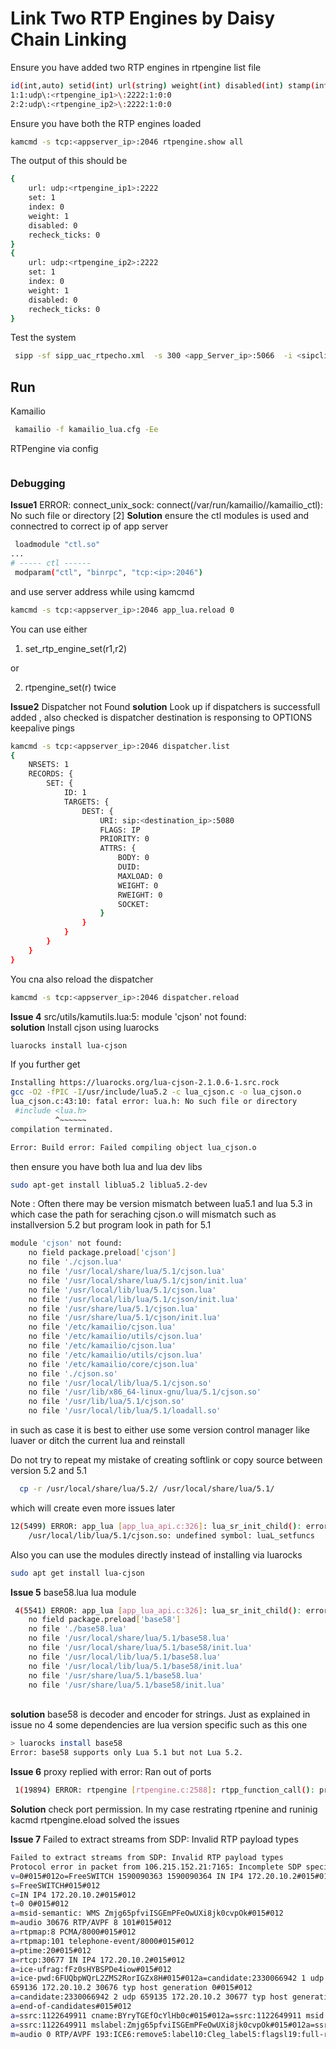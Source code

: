 # Link Two RTP Engines by Daisy Chain Linking 

Ensure you have added two RTP engines in rtpengine list file 

```bash
id(int,auto) setid(int) url(string) weight(int) disabled(int) stamp(int)
1:1:udp\:<rtpengine_ip1>\:2222:1:0:0
2:2:udp\:<rtpengine_ip2>\:2222:1:0:0
```

Ensure you have both the RTP engines loaded 
```bash
kamcmd -s tcp:<appserver_ip>:2046 rtpengine.show all
```
The output of this should be 
```bash
{
	url: udp:<rtpengine_ip1>:2222
	set: 1
	index: 0
	weight: 1
	disabled: 0
	recheck_ticks: 0
}
{
	url: udp:<rtpengine_ip2>:2222
	set: 1
	index: 0
	weight: 1
	disabled: 0
	recheck_ticks: 0
}
```

Test the system 
```bash
 sipp -sf sipp_uac_rtpecho.xml  -s 300 <app_Server_ip>:5066  -i <sipclient_ip> -trace_err -m 1
```

## Run

Kamailio 
```bash
 kamailio -f kamailio_lua.cfg -Ee
```

RTPengine via config
```bash

```

### Debugging 

**Issue1** ERROR: connect_unix_sock: connect(/var/run/kamailio//kamailio_ctl): No such file or directory [2]
**Solution** ensure the ctl modules is used and connectred to correct ip of app server 
```bash
 loadmodule "ctl.so"
...
# ----- ctl ------
 modparam("ctl", "binrpc", "tcp:<ip>:2046")
```
and use server address while using kamcmd 
```bash
kamcmd -s tcp:<appserver_ip>:2046 app_lua.reload 0
```

You can use either 

1. set_rtp_engine_set(r1,r2)

or 

2. rtpengine_set(r) twice 

**Issue2** Dispatcher not Found
**solution** Look up if dispatchers is successfull added , also checked is dispatcher destination is responsing to OPTIONS keepalive pings 
```bash
kamcmd -s tcp:<appserver_ip>:2046 dispatcher.list   
{
	NRSETS: 1
	RECORDS: {
		SET: {
			ID: 1
			TARGETS: {
				DEST: {
					URI: sip:<destination_ip>:5080
					FLAGS: IP
					PRIORITY: 0
					ATTRS: {
						BODY: 0
						DUID: 
						MAXLOAD: 0
						WEIGHT: 0
						RWEIGHT: 0
						SOCKET: 
					}
				}
			}
		}
	}
}
```
You cna also reload the dispatcher 
```bash
kamcmd -s tcp:<appserver_ip>:2046 dispatcher.reload
```

**Issue 4** src/utils/kamutils.lua:5: module 'cjson' not found:
\
**solution** Install cjson using luarocks
```bash
luarocks install lua-cjson
```
If you further get 
```bash
Installing https://luarocks.org/lua-cjson-2.1.0.6-1.src.rock
gcc -O2 -fPIC -I/usr/include/lua5.2 -c lua_cjson.c -o lua_cjson.o
lua_cjson.c:43:10: fatal error: lua.h: No such file or directory
 #include <lua.h>
          ^~~~~~~
compilation terminated.

Error: Build error: Failed compiling object lua_cjson.o

```
then ensure you have both lua and lua dev libs 
```bash
sudo apt-get install liblua5.2 liblua5.2-dev
```

Note : Often there may be version mismatch between lua5.1 and lua 5.3 
in which case the path for seraching cjson.o will mismatch such as  installversion 5.2 but program look in path for 5.1
```bash
module 'cjson' not found:
	no field package.preload['cjson']
	no file './cjson.lua'
	no file '/usr/local/share/lua/5.1/cjson.lua'
	no file '/usr/local/share/lua/5.1/cjson/init.lua'
	no file '/usr/local/lib/lua/5.1/cjson.lua'
	no file '/usr/local/lib/lua/5.1/cjson/init.lua'
	no file '/usr/share/lua/5.1/cjson.lua'
	no file '/usr/share/lua/5.1/cjson/init.lua'
	no file '/etc/kamailio/cjson.lua'
	no file '/etc/kamailio/utils/cjson.lua'
	no file '/etc/kamailio/cjson.lua'
	no file '/etc/kamailio/utils/cjson.lua'
	no file '/etc/kamailio/core/cjson.lua'
	no file './cjson.so'
	no file '/usr/local/lib/lua/5.1/cjson.so'
	no file '/usr/lib/x86_64-linux-gnu/lua/5.1/cjson.so'
	no file '/usr/lib/lua/5.1/cjson.so'
	no file '/usr/local/lib/lua/5.1/loadall.so'
```
in such as case it is best to either use some version control manager like luaver or ditch the current lua and reinstall 

Do not try to repeat my mistake of creating softlink or copy source  between version 5.2 and 5.1 
```bash
  cp -r /usr/local/share/lua/5.2/ /usr/local/share/lua/5.1/
```
which will create even more issues later 
```bash
12(5499) ERROR: app_lua [app_lua_api.c:326]: lua_sr_init_child(): error from Lua: error loading module 'cjson' from file '/usr/local/lib/lua/5.1/cjson.so':
	/usr/local/lib/lua/5.1/cjson.so: undefined symbol: luaL_setfuncs
```

Also you can use the modules directly instead of installing via luarocks 
```bash
sudo apt get install lua-cjson
``` 

**Issue 5** base58.lua lua module
```bash
 4(5541) ERROR: app_lua [app_lua_api.c:326]: lua_sr_init_child(): error from Lua: ...main.lua module 'base58' not found:
	no field package.preload['base58']
	no file './base58.lua'
	no file '/usr/local/share/lua/5.1/base58.lua'
	no file '/usr/local/share/lua/5.1/base58/init.lua'
	no file '/usr/local/lib/lua/5.1/base58.lua'
	no file '/usr/local/lib/lua/5.1/base58/init.lua'
	no file '/usr/share/lua/5.1/base58.lua'
	no file '/usr/share/lua/5.1/base58/init.lua'
```
\
**solution** base58 is decoder and encoder for strings. 
Just as explained in issue no 4 some dependencies are lua version specific such as this one 
```bash
> luarocks install base58
Error: base58 supports only Lua 5.1 but not Lua 5.2.
```

**Issue 6** proxy replied with error: Ran out of ports
```bash
 1(19894) ERROR: rtpengine [rtpengine.c:2588]: rtpp_function_call(): proxy replied with error: Ran out of ports
```
**Solution** check port permission. In my case restrating rtpenine and runinig kacmd rtpengine.eload solved the issues 

**Issue 7** Failed to extract streams from SDP: Invalid RTP payload types
```bash
Failed to extract streams from SDP: Invalid RTP payload types
Protocol error in packet from 106.215.152.21:7165: Incomplete SDP specification [d8:supportsl10:load limite3:sdp774:
v=0#015#012o=FreeSWITCH 1590090363 1590090364 IN IP4 172.20.10.2#015#012
s=FreeSWITCH#015#012
c=IN IP4 172.20.10.2#015#012
t=0 0#015#012
a=msid-semantic: WMS Zmjg65pfviISGEmPFeOwUXi8jk0cvpOk#015#012
m=audio 30676 RTP/AVPF 8 101#015#012
a=rtpmap:8 PCMA/8000#015#012
a=rtpmap:101 telephone-event/8000#015#012
a=ptime:20#015#012
a=rtcp:30677 IN IP4 172.20.10.2#015#012
a=ice-ufrag:fFz0sHYBSPDe4iow#015#012
a=ice-pwd:6FUQbpWQrL2ZMS2RorIGZx8H#015#012a=candidate:2330066942 1 udp ...
659136 172.20.10.2 30676 typ host generation 0#015#012
a=candidate:2330066942 2 udp 659135 172.20.10.2 30677 typ host generation 0#015#012
a=end-of-candidates#015#012
a=ssrc:1122649911 cname:BYryTGEfOcYlHb0c#015#012a=ssrc:1122649911 msid:Zmjg65pfviISGEmPFeOwUXi8jk0cvpOk a0#015#012
a=ssrc:1122649911 mslabel:Zmjg65pfviISGEmPFeOwUXi8jk0cvpOk#015#012a=ssrc:1122649911 label:Zmjg65pfviISGEmPFeOwUXi8jk0cvpOka0#015#012
m=audio 0 RTP/AVPF 193:ICE6:remove5:label10:Cleg_label5:flagsl19:full-rtcp-attributee7:replacel6:origin18:session-connectione18:transport-protocol8:RTP/AVPF7:call-id49:103103N2JhNjlhZTk3YjkxM2Y3ZWY0NzFhMzU3Y2ZmN2NlNWY13:received-froml3:IP411:172.20.10.2e8:from-tag8:45e1e95f6:to-tag13:Ht9rSU4mBFN5H7:command6:answere]
```